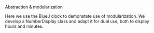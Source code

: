 Abstraction & modularization

Here we use the BlueJ clock to demonstate use of modularization. We develop a NumberDisplay class and adapt it for dual use, both to display hours and minutes.